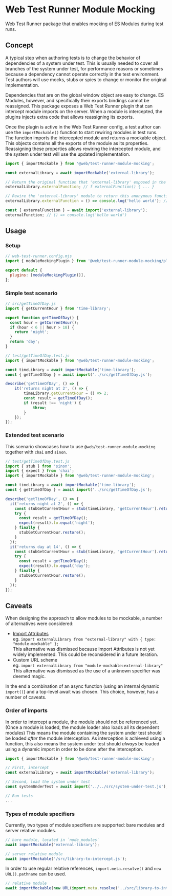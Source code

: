 # Web Test Runner Module Mocking

Web Test Runner package that enables mocking of ES Modules during test runs.

## Concept

A typical step when authoring tests is to change the behavior of dependencies of a system under test. This is usually needed to cover all branches of the system under test, for performance reasons or sometimes because a dependency cannot operate correctly in the test environment. Test authors will use mocks, stubs or spies to change or monitor the original implementation.

Dependencies that are on the global window object are easy to change. ES Modules, however, and specifically their exports bindings cannot be reassigned. This package exposes a Web Test Runner plugin that can intercept module imports on the server. When a module is intercepted, the plugins injects extra code that allows reassigning its exports.

Once the plugin is active in the Web Test Runner config, a test author can use the `importMockable()` function to start rewiring modules in test runs. The function imports the intercepted module and returns a mockable object. This objects contains all the exports of the module as its properties. Reassigning these properties allows rewiring the intercepted module, and the system under test will use the updated implementation.

```js
import { importMockable } from '@web/test-runner-module-mocking';

const externalLibrary = await importMockable('external-library');

// Return the original function that 'external-library' exposed in the `externalFunction` named export
externalLibrary.externalFunction; // f externalFunction() { ... }

// Rewire the 'external-library' module to return this anonymous function as the `externalFunction` export
externalLibrary.externalFunction = () => console.log('hello world'); // () => console.log('hello world')

const { externalFunction } = await import('external-library');
externalFunction; // () => console.log('hello world')
```

## Usage

### Setup

```js
// web-test-runner.config.mjs
import { moduleMockingPlugin } from '@web/test-runner-module-mocking/plugin.js';

export default {
  plugins: [moduleMockingPlugin()],
};
```

### Simple test scenario

```js
// src/getTimeOfDay.js
import { getCurrentHour } from 'time-library';

export function getTimeOfDay() {
  const hour = getCurrentHour();
  if (hour < 6 || hour > 18) {
    return 'night';
  }
  return 'day';
}
```

```js
// test/getTimeOfDay.test.js
import { importMockable } from '@web/test-runner-module-mocking';

const timeLibrary = await importMockable('time-library');
const { getTimeOfDay } = await import('../src/getTimeOfDay.js');

describe('getTimeOfDay', () => {
    it('returns night at 2', () => {
        timeLibrary.getCurrentHour = () => 2;
        const result = getTimeOfDay();
        if (result !== 'night') {
            throw;
        }
    });
});
```

### Extended test scenario

This scenario showcases how to use `@web/test-runner-module-mocking` together with `chai` and `sinon`.

```js
// test/getTimeOfDay.test.js
import { stub } from 'sinon';
import { expect } from 'chai';
import { importMockable } from '@web/test-runner-module-mocking';

const timeLibrary = await importMockable('time-library');
const { getTimeOfDay } = await import('../src/getTimeOfDay.js');

describe('getTimeOfDay', () => {
  it('returns night at 2', () => {
    const stubGetCurrentHour = stub(timeLibrary, 'getCurrentHour').returns(2);
    try {
      const result = getTimeOfDay();
      expect(result).to.equal('night');
    } finally {
      stubGetCurrentHour.restore();
    }
  });
  it('returns day at 14', () => {
    const stubGetCurrentHour = stub(timeLibrary, 'getCurrentHour').returns(14);
    try {
      const result = getTimeOfDay();
      expect(result).to.equal('day');
    } finally {
      stubGetCurrentHour.restore();
    }
  });
});
```

## Caveats

When designing the approach to allow modules to be mockable, a number of alternatives were considered:

- [Import Attributes](https://github.com/tc39/proposal-import-attributes)  
  eg. `import externalLibrary from "external-library" with { type: "module-mockable" };`  
  This alternative was dismissed because Import Attributes is not yet widely implemented. This could be reconsidered in a future iteration.
- Custom URL scheme  
  eg. `import externalLibrary from "module-mockable:external-library"`  
  This alternative was dismissed as the use of a unknown specifier was deemed magic.

In the end a combination of an async function (using an internal dynamic `import()`) and a top-level await was chosen. This choice, however, has a number of caveats.

### Order of imports

In order to intercept a module, the module should not be referenced yet. (Once a module is loaded, the module loader also loads all its dependent modules) This means the module containing the system under test should be loaded _after_ the module interception. As interception is achieved using a function, this also means the system under test should _always_ be loaded using a dynamic import in order to be done after the interception.

```js
import { importMockable } from '@web/test-runner-module-mocking';

// First, intercept
const externalLibrary = await importMockable('external-library');

// Second, load the system under test
const systemUnderTest = await import('../../src/system-under-test.js');

// Run tests
...
```

### Types of module specifiers

Currently, two types of module specifiers are supported: bare modules and server relative modules.

```javascript
// bare module, located in `node_modules`
await importMockable('external-library');

// server relative module
await importMockable('/src/library-to-intercept.js');
```

In order to use regular relative references, `import.meta.resolve()` and `new URL().pathname` can be used.

```javascript
// relative module
await importMockable(new URL(import.meta.resolve('../src/library-to-intercept.js')).pathname);
```
